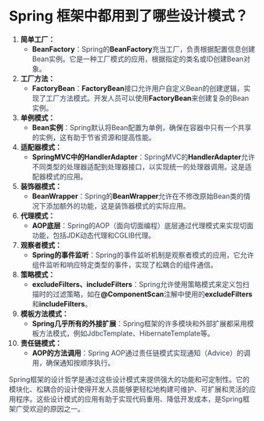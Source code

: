 # Spring 框架中都用到了哪些设计模式？

1. **<font style="background-color:rgb(247, 247, 248);">简单工厂：</font>**
    - **<font style="background-color:rgb(247, 247, 248);">BeanFactory</font>**<font style="color:rgb(55, 65, 81);background-color:rgb(247, 247, 248);">：Spring的</font>**<font style="background-color:rgb(247, 247, 248);">BeanFactory</font>**<font style="color:rgb(55, 65, 81);background-color:rgb(247, 247, 248);">充当工厂，负责根据配置信息创建Bean实例。它是一种工厂模式的应用，根据指定的类名或ID创建Bean对象。</font>
2. **<font style="background-color:rgb(247, 247, 248);">工厂方法：</font>**
    - **<font style="background-color:rgb(247, 247, 248);">FactoryBean</font>**<font style="color:rgb(55, 65, 81);background-color:rgb(247, 247, 248);">：</font>**<font style="background-color:rgb(247, 247, 248);">FactoryBean</font>**<font style="color:rgb(55, 65, 81);background-color:rgb(247, 247, 248);">接口允许用户自定义Bean的创建逻辑，实现了工厂方法模式。开发人员可以使用</font>**<font style="background-color:rgb(247, 247, 248);">FactoryBean</font>**<font style="color:rgb(55, 65, 81);background-color:rgb(247, 247, 248);">来创建复杂的Bean实例。</font>
3. **<font style="background-color:rgb(247, 247, 248);">单例模式：</font>**
    - **<font style="background-color:rgb(247, 247, 248);">Bean实例</font>**<font style="color:rgb(55, 65, 81);background-color:rgb(247, 247, 248);">：Spring默认将Bean配置为单例，确保在容器中只有一个共享的实例，这有助于节省资源和提高性能。</font>
4. **<font style="background-color:rgb(247, 247, 248);">适配器模式：</font>**
    - **<font style="background-color:rgb(247, 247, 248);">SpringMVC中的HandlerAdapter</font>**<font style="color:rgb(55, 65, 81);background-color:rgb(247, 247, 248);">：SpringMVC的</font>**<font style="background-color:rgb(247, 247, 248);">HandlerAdapter</font>**<font style="color:rgb(55, 65, 81);background-color:rgb(247, 247, 248);">允许不同类型的处理器适配到处理器接口，以实现统一的处理器调用。这是适配器模式的应用。</font>
5. **<font style="background-color:rgb(247, 247, 248);">装饰器模式：</font>**
    - **<font style="background-color:rgb(247, 247, 248);">BeanWrapper</font>**<font style="color:rgb(55, 65, 81);background-color:rgb(247, 247, 248);">：Spring的</font>**<font style="background-color:rgb(247, 247, 248);">BeanWrapper</font>**<font style="color:rgb(55, 65, 81);background-color:rgb(247, 247, 248);">允许在不修改原始Bean类的情况下添加额外的功能，这是装饰器模式的实际应用。</font>
6. **<font style="background-color:rgb(247, 247, 248);">代理模式：</font>**
    - **<font style="background-color:rgb(247, 247, 248);">AOP底层</font>**<font style="color:rgb(55, 65, 81);background-color:rgb(247, 247, 248);">：Spring的AOP（面向切面编程）底层通过代理模式来实现切面功能，包括JDK动态代理和CGLIB代理。</font>
7. **<font style="background-color:rgb(247, 247, 248);">观察者模式：</font>**
    - **<font style="background-color:rgb(247, 247, 248);">Spring的事件监听</font>**<font style="color:rgb(55, 65, 81);background-color:rgb(247, 247, 248);">：Spring的事件监听机制是观察者模式的应用，它允许组件监听和响应特定类型的事件，实现了松耦合的组件通信。</font>
8. **<font style="background-color:rgb(247, 247, 248);">策略模式：</font>**
    - **<font style="background-color:rgb(247, 247, 248);">excludeFilters、includeFilters</font>**<font style="color:rgb(55, 65, 81);background-color:rgb(247, 247, 248);">：Spring允许使用策略模式来定义包扫描时的过滤策略，如在</font>**<font style="background-color:rgb(247, 247, 248);">@ComponentScan</font>**<font style="color:rgb(55, 65, 81);background-color:rgb(247, 247, 248);">注解中使用的</font>**<font style="background-color:rgb(247, 247, 248);">excludeFilters</font>**<font style="color:rgb(55, 65, 81);background-color:rgb(247, 247, 248);">和</font>**<font style="background-color:rgb(247, 247, 248);">includeFilters</font>**<font style="color:rgb(55, 65, 81);background-color:rgb(247, 247, 248);">。</font>
9. **<font style="background-color:rgb(247, 247, 248);">模板方法模式：</font>**
    - **<font style="background-color:rgb(247, 247, 248);">Spring几乎所有的外接扩展</font>**<font style="color:rgb(55, 65, 81);background-color:rgb(247, 247, 248);">：Spring框架的许多模块和外部扩展都采用模板方法模式，例如JdbcTemplate、HibernateTemplate等。</font>
10. **<font style="background-color:rgb(247, 247, 248);">责任链模式：</font>**
    - **<font style="background-color:rgb(247, 247, 248);">AOP的方法调用</font>**<font style="color:rgb(55, 65, 81);background-color:rgb(247, 247, 248);">：Spring AOP通过责任链模式实现通知（Advice）的调用，确保通知按顺序执行。</font>

<font style="color:rgb(55, 65, 81);background-color:rgb(247, 247, 248);">Spring框架的设计哲学是通过这些设计模式来提供强大的功能和可定制性。它的模块化、松耦合的设计使得开发人员能够更轻松地构建可维护、可扩展和灵活的应用程序。这些设计模式的应用有助于实现代码重用、降低开发成本，是Spring框架广受欢迎的原因之一。</font>
